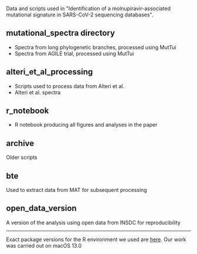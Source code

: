 Data and scripts used in "Identification of a molnupiravir-associated mutational signature in SARS-CoV-2 sequencing databases". 

## mutational_spectra directory
* Spectra from long phylogenetic branches, processed using MutTui
* Spectra from AGILE trial, processed using MutTui
## alteri_et_al_processing
* Scripts used to process data from Alteri et al.
* Alteri et al. spectra
## r_notebook
* R notebook producing all figures and analyses in the paper
## archive
Older scripts
## bte
Used to extract data from MAT for subsequent processing
## open_data_version
A version of the analysis using open data from INSDC for reproducibility

_______________

Exact package versions for the R environment we used are [here](https://github.com/theosanderson/molnupiravir/blob/main/archive/package_versions.txt). Our work was carried out on macOS 13.0
